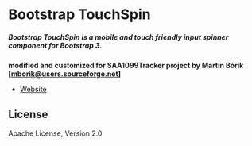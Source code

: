 # Bootstrap TouchSpin
##### Bootstrap TouchSpin is a mobile and touch friendly input spinner component for Bootstrap 3.

**modified and customized for SAA1099Tracker project by Martin Bórik [<mborik@users.sourceforge.net>]**

- [Website](http://www.virtuosoft.eu/code/bootstrap-touchspin/)

## License
Apache License, Version 2.0
